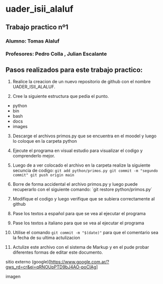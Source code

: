 # uader_isii_alaluf

## Trabajo practico nº1

### Alumno: Tomas Alaluf

### Profesores: Pedro Colla , Julian Escalante


## Pasos realizados para este trabajo practico:

1. Realice la creacion de un nuevo repositorio de github con el nombre UADER_ISII_ALALUF.

2. Cree la siguiente estructura que pedia el punto.

  * python
  * bin
  * bash
  * docs
  * images

3. Descarge el archivos primos.py que se encuentra en el moodel y luego lo coloque en la carpeta python

4. Ejecute el programa en visual estudio para visualizar el codigo y comprenderlo mejor.
5. Luego de a ver colocado el archivo en la carpeta realize la siguiente secuncia de codigo:
  `
  git add python/primos.py
  git commit -m "segundo commit"
  git push origin main
  `
  
6. Borre de forma accidental el archivo primos.py y luego puede recuperarlo con el siguiente comando:
  `git restore python/primos.py´

7. Modifique el codigo y luego verifique que se subiera correctamente al github

8. Pase los textos a español para que se vea al ejecutar el programa

9. Pase los textos a italiano para que se vea al ejecutar el programa

10. Utilise el comando `git commit -m "$(date)"` para que el comentario sea la fecha de su ultima actulizacion

11. Actulize este archivo con el sistema de Markup y en el pude probar diferentes formas de editar este documento.

sitio externo (google)[https://www.google.com.ar/?gws_rd=cr&ei=qRNOUpPTD9bJ4AO-poCIAg]

imagen 
